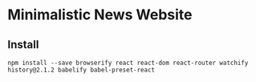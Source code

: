 # Minimalistic News Website

## Install

```
npm install --save browserify react react-dom react-router watchify history@2.1.2 babelify babel-preset-react
```
